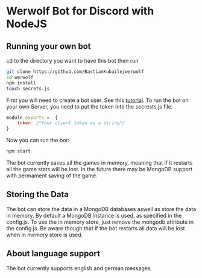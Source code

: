 # Werwolf Bot for Discord with NodeJS

## Running your own bot

cd to the directory you want to have this bot then run

```bash
git clone https://github.com/BastianKubaile/werwolf
cd werwolf
npm install
touch secrets.js
```

First you will need to create a bot user. See this [tutorial](https://github.com/PapyrusThePlant/MusicPanda/wiki/Creating-a-bot-account).
To run the bot on your own Server, you need to put the token into the secrests.js file:

```js
module.exports =  {
    token: /*Your client token as a string*/
}
```

Now you can run the bot:

```bash
npm start
```

The bot currently saves all the games in memory, meaning that if it restarts all the game stats will be lost. In the future there may be MongoDB support with permament saving of the game.

## Storing the Data

The bot can store the data in a MongoDB databases aswell as store the data in memory. By default a MongoDB instance is used, as specified in the config.js. To use the in memory store, just remove the mongodb attribute in the config.js. Be aware though that if the bot restarts all data will be lost when in memory store is used.

## About language support

The bot currently supports english and german messages.